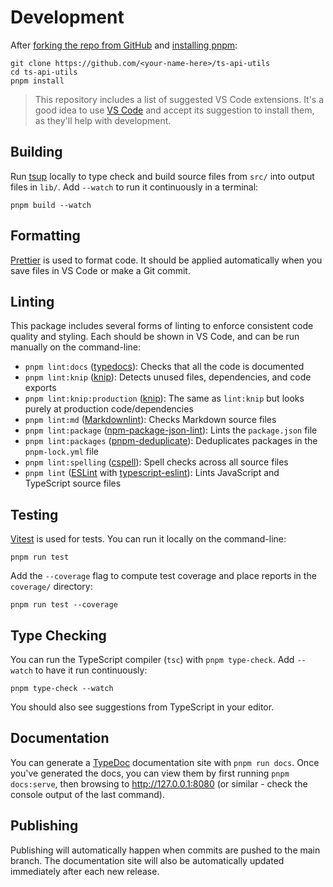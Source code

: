 # Development

After [forking the repo from GitHub](https://help.github.com/articles/fork-a-repo) and [installing pnpm](https://pnpm.io/installation):

```shell
git clone https://github.com/<your-name-here>/ts-api-utils
cd ts-api-utils
pnpm install
```

> This repository includes a list of suggested VS Code extensions.
> It's a good idea to use [VS Code](https://code.visualstudio.com) and accept its suggestion to install them, as they'll help with development.

## Building

Run [tsup](https://tsup.egoist.dev) locally to type check and build source files from `src/` into output files in `lib/`.
Add `--watch` to run it continuously in a terminal:

```shell
pnpm build --watch
```

## Formatting

[Prettier](https://prettier.io) is used to format code.
It should be applied automatically when you save files in VS Code or make a Git commit.

## Linting

This package includes several forms of linting to enforce consistent code quality and styling.
Each should be shown in VS Code, and can be run manually on the command-line:

- `pnpm lint:docs` ([typedocs](https://typedoc.org)): Checks that all the code is documented
- `pnpm lint:knip` ([knip](https://github.com/webpro/knip)): Detects unused files, dependencies, and code exports
- `pnpm lint:knip:production` ([knip](https://github.com/webpro/knip)): The same as `lint:knip` but looks purely at production code/dependencies
- `pnpm lint:md` ([Markdownlint](https://github.com/DavidAnson/markdownlint)): Checks Markdown source files
- `pnpm lint:package` ([npm-package-json-lint](https://npmpackagejsonlint.org/)): Lints the `package.json` file
- `pnpm lint:packages` ([pnpm-deduplicate](https://github.com/ocavue/pnpm-deduplicate)): Deduplicates packages in the `pnpm-lock.yml` file
- `pnpm lint:spelling` ([cspell](https://cspell.org)): Spell checks across all source files
- `pnpm lint` ([ESLint](https://eslint.org) with [typescript-eslint](https://typescript-eslint.io)): Lints JavaScript and TypeScript source files

## Testing

[Vitest](https://vitest.dev) is used for tests.
You can run it locally on the command-line:

```shell
pnpm run test
```

Add the `--coverage` flag to compute test coverage and place reports in the `coverage/` directory:

```shell
pnpm run test --coverage
```

## Type Checking

You can run the TypeScript compiler (`tsc`) with `pnpm type-check`.
Add `--watch` to have it run continuously:

```shell
pnpm type-check --watch
```

You should also see suggestions from TypeScript in your editor.

## Documentation

You can generate a [TypeDoc](https://typedoc.org) documentation site with `pnpm run docs`.
Once you've generated the docs, you can view them by first running `pnpm docs:serve`, then browsing to <http://127.0.0.1:8080> (or similar - check the console output of the last command).

## Publishing

Publishing will automatically happen when commits are pushed to the main branch.
The documentation site will also be automatically updated immediately after each new release.
